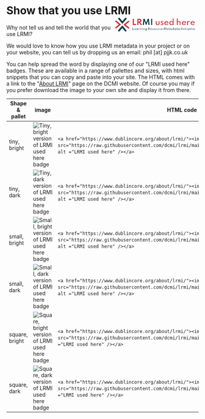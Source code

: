# Show that you use LRMI <img src="images/usedHereLong_small+bright.png" align="right" />

Why not tell us and tell the world that you use LRMI?

We would love to know how you use LRMI metadata in your project or on your website,
you can tell us by dropping us an email: phil [at] pjjk.co.uk

You can help spread the word by displaying one of our "LRMI used here" badges. These are available in a range of pallettes and sizes, with html snippets that you can copy and paste into your site. The HTML comes with a link to the "[About LRMI](https://www.dublincore.org/about/lrmi/)" page on the DCMI website. Of course you may if you prefer download the image to your own site and display it from there. 

| Shape & pallet |     image     |    HTML code     |
|----------------|---------------|------------------|
| tiny, bright   | ![Tiny, bright version of LRMI used here badge](usedHereLong_tiny+bright.png)   | `<a href="https://www.dublincore.org/about/lrmi/"><img src="https://raw.githubusercontent.com/dcmi/lrmi/main/images/usedHereLong_tiny+bright.png" alt ="LRMI used here" /></a>` |
| tiny, dark   | ![Tiny, dark version of LRMI used here badge](usedHereLong_tiny+dark.png)   | `<a href="https://www.dublincore.org/about/lrmi/"><img src="https://raw.githubusercontent.com/dcmi/lrmi/main/images/usedHereLong_tiny+dark.png" alt ="LRMI used here" /></a>` |
| small, bright   | ![Small, bright version of LRMI used here badge](usedHereLong_small+bright.png)   | `<a href="https://www.dublincore.org/about/lrmi/"><img src="https://raw.githubusercontent.com/dcmi/lrmi/main/images/usedHereLong_small+bright.png" alt ="LRMI used here" /></a>` |
| small, dark   | ![Small, dark version of LRMI used here badge](usedHereLong_small+dark.png)   | `<a href="https://www.dublincore.org/about/lrmi/"><img src="https://raw.githubusercontent.com/dcmi/lrmi/main/images/usedHereLong_small+dark.png" alt ="LRMI used here" /></a>` |
| square, bright   | ![Square, bright version of LRMI used here badge](usedHereSquare_bright.png)   | `<a href="https://www.dublincore.org/about/lrmi/"><img src="https://raw.githubusercontent.com/dcmi/lrmi/main/images/usedHereSquare_bright.png" alt ="LRMI used here" /></a>` |
| square, dark   | ![Square, dark version of LRMI used here badge](usedHereSqaure_dark.png)   | `<a href="https://www.dublincore.org/about/lrmi/"><img src="https://raw.githubusercontent.com/dcmi/lrmi/main/images/usedHereSquare_dark.png" alt ="LRMI used here" /></a>` |

